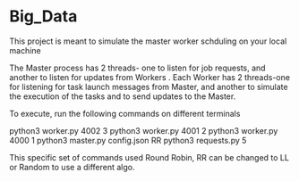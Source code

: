 # Big_Data
This project is meant to simulate the master worker schduling on your local machine

The Master process has 2 threads- one to listen for job requests, and another to listen for updates from Workers . Each Worker has 2 threads-one for listening for task launch messages from Master, and another to simulate the execution of the tasks and to send updates to the Master.

To execute, run the following commands on different terminals 

python3 worker.py 4002 3
python3 worker.py 4001 2
python3 worker.py 4000 1
python3 master.py config.json RR 
python3 requests.py 5


This specific set of commands used Round Robin, RR can be changed to LL or Random to use a different algo. 

